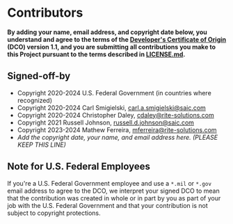 # Contributors

**By adding your name, email address, and copyright date below, you understand and agree to the terms of the [Developer's Certificate of Origin](https://developercertificate.org/) (DCO) version 1.1, and you are submitting all contributions you make to this Project pursuant to the terms described in [LICENSE.md](LICENSE.md).**

## Signed-off-by

- Copyright 2020-2024 U.S. Federal Government (in countries where recognized)
- Copyright 2020-2024 Carl Smigielski, carl.a.smigielski@saic.com
- Copyright 2020-2024 Christopher Daley, cdaley@rite-solutions.com
- Copyright 2021 Russell Johnson, russell.d.johnson@saic.com
- Copyright 2023-2024 Mathew Ferreira, mferreira@rite-solutions.com
- _Add the copyright date, your name, and email address here. (PLEASE KEEP THIS LINE)_

## Note for U.S. Federal Employees

If you're a U.S. Federal Government employee and use a `*.mil` or `*.gov` email address to agree to the DCO, we interpret your signed DCO to mean that the contribution was created in whole or in part by you as part of your job with the U.S. Federal Government and that your contribution is not subject to copyright protections.
